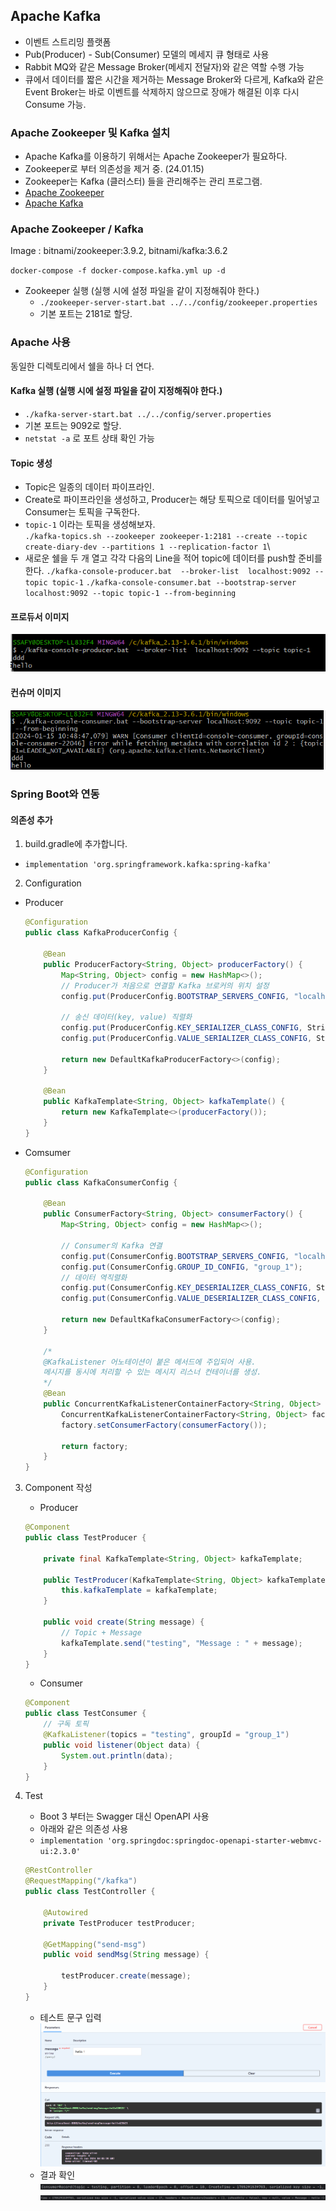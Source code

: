 ## Apache Kafka

- 이벤트 스트리밍 플랫폼
- Pub(Producer) - Sub(Consumer) 모델의 메세지 큐 형태로 사용
- Rabbit MQ와 같은 Message Broker(메세지 전달자)와 같은 역할 수행 가능
- 큐에서 데이터를 짧은 시간을 제거하는 Message Broker와 다르게, Kafka와 같은 Event Broker는 바로 이벤트를 삭제하지 않으므로 장애가 해결된 이후 다시 Consume 가능.

### Apache Zookeeper 및 Kafka 설치

- Apache Kafka를 이용하기 위해서는 Apache Zookeeper가 필요하다.
- Zookeeper로 부터 의존성을 제거 중. (24.01.15)
- Zookeeper는 Kafka (클러스터) 들을 관리해주는 관리 프로그램.
- [Apache Zookeeper](https://zookeeper.apache.org/releases.html)
- [Apache Kafka](https://kafka.apache.org/downloads)

### Apache Zookeeper / Kafka

Image : bitnami/zookeeper:3.9.2, bitnami/kafka:3.6.2

`docker-compose -f docker-compose.kafka.yml up -d`

- Zookeeper 실행 (실행 시에 설정 파일을 같이 지정해줘야 한다.)
  - `./zookeeper-server-start.bat ../../config/zookeeper.properties`
  - 기본 포트는 2181로 할당.

### Apache 사용

동일한 디렉토리에서 쉘을 하나 더 연다.

#### Kafka 실행 (실행 시에 설정 파일을 같이 지정해줘야 한다.)

- `./kafka-server-start.bat ../../config/server.properties`
- 기본 포트는 9092로 할당.
- `netstat -a` 로 포트 상태 확인 가능

#### Topic 생성

- Topic은 일종의 데이터 파이프라인.
- Create로 파이프라인을 생성하고, Producer는 해당 토픽으로 데이터를 밀어넣고 Consumer는 토픽을 구독한다.
- `topic-1` 이라는 토픽을 생성해보자.  
  `./kafka-topics.sh --zookeeper zookeeper-1:2181 --create --topic create-diary-dev --partitions 1 --replication-factor 1`\
- 새로운 쉘을 두 개 열고 각각 다음의 Line을 적어 topic에 데이터를 push할 준비를 한다.
  `./kafka-console-producer.bat  --broker-list  localhost:9092 --topic topic-1`
  `./kafka-console-consumer.bat --bootstrap-server localhost:9092 --topic topic-1 --from-beginning`

#### 프로듀서 이미지

![imgProducer](./assets/pro.PNG)

#### 컨슈머 이미지

![imgConsumer](./assets/cons.PNG)

### Spring Boot와 연동

#### 의존성 추가

1. build.gradle에 추가합니다.

- `implementation 'org.springframework.kafka:spring-kafka'`

2. Configuration

- Producer

  ```java
  @Configuration
  public class KafkaProducerConfig {

      @Bean
      public ProducerFactory<String, Object> producerFactory() {
          Map<String, Object> config = new HashMap<>();
          // Producer가 처음으로 연결할 Kafka 브로커의 위치 설정
          config.put(ProducerConfig.BOOTSTRAP_SERVERS_CONFIG, "localhost:9092");

          // 송신 데이터(key, value) 직렬화
          config.put(ProducerConfig.KEY_SERIALIZER_CLASS_CONFIG, StringSerializer.class);
          config.put(ProducerConfig.VALUE_SERIALIZER_CLASS_CONFIG, StringSerializer.class);

          return new DefaultKafkaProducerFactory<>(config);
      }

      @Bean
      public KafkaTemplate<String, Object> kafkaTemplate() {
          return new KafkaTemplate<>(producerFactory());
      }
  }
  ```

- Comsumer

  ```java
  @Configuration
  public class KafkaConsumerConfig {

      @Bean
      public ConsumerFactory<String, Object> consumerFactory() {
          Map<String, Object> config = new HashMap<>();

          // Consumer의 Kafka 연결
          config.put(ConsumerConfig.BOOTSTRAP_SERVERS_CONFIG, "localhost:9092");
          config.put(ConsumerConfig.GROUP_ID_CONFIG, "group_1");
          // 데이터 역직렬화
          config.put(ConsumerConfig.KEY_DESERIALIZER_CLASS_CONFIG, StringDeserializer.class);
          config.put(ConsumerConfig.VALUE_DESERIALIZER_CLASS_CONFIG, StringDeserializer.class);

          return new DefaultKafkaConsumerFactory<>(config);
      }

      /*
      @KafkaListener 어노테이션이 붙은 메서드에 주입되어 사용.
      메시지를 동시에 처리할 수 있는 메시지 리스너 컨테이너를 생성.
      */
      @Bean
      public ConcurrentKafkaListenerContainerFactory<String, Object> kafkaListenerContainerFactory() {
          ConcurrentKafkaListenerContainerFactory<String, Object> factory = new ConcurrentKafkaListenerContainerFactory<>();
          factory.setConsumerFactory(consumerFactory());

          return factory;
      }
  }
  ```

3. Component 작성

   - Producer

   ```java
   @Component
   public class TestProducer {

       private final KafkaTemplate<String, Object> kafkaTemplate;

       public TestProducer(KafkaTemplate<String, Object> kafkaTemplate) {
           this.kafkaTemplate = kafkaTemplate;
       }

       public void create(String message) {
           // Topic + Message
           kafkaTemplate.send("testing", "Message : " + message);
       }
   }
   ```

   - Consumer

   ```java
   @Component
   public class TestConsumer {
       // 구독 토픽
       @KafkaListener(topics = "testing", groupId = "group_1")
       public void listener(Object data) {
           System.out.println(data);
       }
   }
   ```

4. Test

   - Boot 3 부터는 Swagger 대신 OpenAPI 사용
   - 아래와 같은 의존성 사용
   - `implementation 'org.springdoc:springdoc-openapi-starter-webmvc-ui:2.3.0'`

   ```java
   @RestController
   @RequestMapping("/kafka")
   public class TestController {

       @Autowired
       private TestProducer testProducer;

       @GetMapping("send-msg")
       public void sendMsg(String message) {

           testProducer.create(message);
       }
   }
   ```

   - 테스트 문구 입력
     ![OpenAPI 테스트](./assets/resp.PNG)
   - 결과 확인
     ![response1](./assets/resp_3.PNG)
     ![response2](./assets/resp_2.PNG)
